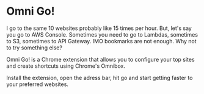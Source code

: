 # Omni Go!

I go to the same 10 websites probably like 15 times per hour. But, let's say you go to AWS Console. Sometimes you need to go to Lambdas, sometimes to S3, sometimes to API Gateway. IMO bookmarks are not enough. Why not to try something else?

Omni Go! is a Chrome extension that allows you to configure your top sites and create shortcuts using Chrome's Omnibox.

Install the extension, open the adress bar, hit go and start getting faster to your preferred websites.
